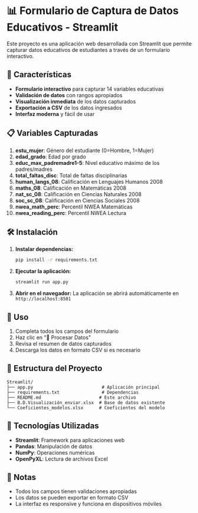 # 📊 Formulario de Captura de Datos Educativos - Streamlit

Este proyecto es una aplicación web desarrollada con Streamlit que permite capturar datos educativos de estudiantes a través de un formulario interactivo.

## 🚀 Características

- **Formulario interactivo** para capturar 14 variables educativas
- **Validación de datos** con rangos apropiados
- **Visualización inmediata** de los datos capturados
- **Exportación a CSV** de los datos ingresados
- **Interfaz moderna** y fácil de usar

## 📋 Variables Capturadas

1. **estu_mujer**: Género del estudiante (0=Hombre, 1=Mujer)
2. **edad_grado**: Edad por grado
3. **educ_max_padremadre1-5**: Nivel educativo máximo de los padres/madres
4. **total_faltas_disc**: Total de faltas disciplinarias
5. **human_langs_08**: Calificación en Lenguajes Humanos 2008
6. **maths_08**: Calificación en Matemáticas 2008
7. **nat_sc_08**: Calificación en Ciencias Naturales 2008
8. **soc_sc_08**: Calificación en Ciencias Sociales 2008
9. **nwea_math_perc**: Percentil NWEA Matemáticas
10. **nwea_reading_perc**: Percentil NWEA Lectura

## 🛠️ Instalación

1. **Instalar dependencias:**
   ```bash
   pip install -r requirements.txt
   ```

2. **Ejecutar la aplicación:**
   ```bash
   streamlit run app.py
   ```

3. **Abrir en el navegador:**
   La aplicación se abrirá automáticamente en `http://localhost:8501`

## 🎯 Uso

1. Completa todos los campos del formulario
2. Haz clic en "🚀 Procesar Datos"
3. Revisa el resumen de datos capturados
4. Descarga los datos en formato CSV si es necesario

## 📁 Estructura del Proyecto

```
Streamlit/
├── app.py                          # Aplicación principal
├── requirements.txt                # Dependencias
├── README.md                      # Este archivo
├── B.D.Visualización_enviar.xlsx  # Base de datos existente
└── Coeficientes_modelos.xlsx      # Coeficientes del modelo
```

## 🔧 Tecnologías Utilizadas

- **Streamlit**: Framework para aplicaciones web
- **Pandas**: Manipulación de datos
- **NumPy**: Operaciones numéricas
- **OpenPyXL**: Lectura de archivos Excel

## 📝 Notas

- Todos los campos tienen validaciones apropiadas
- Los datos se pueden exportar en formato CSV
- La interfaz es responsive y funciona en dispositivos móviles

